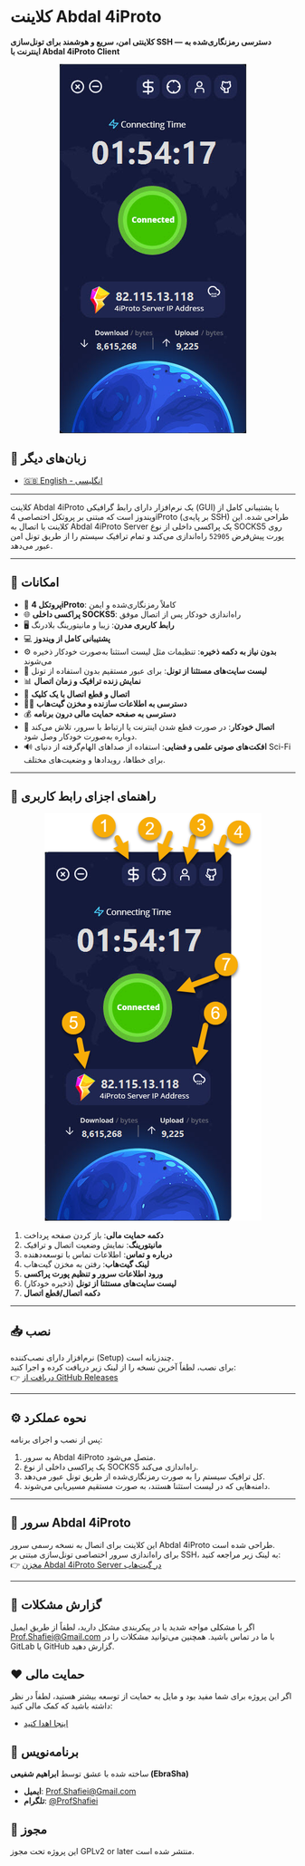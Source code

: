 
# کلاینت Abdal 4iProto

**کلاینتی امن، سریع و هوشمند برای تونل‌سازی SSH — دسترسی رمزنگاری‌شده به اینترنت با Abdal 4iProto Client**

<div align="center">
  <img src="shot.jpg" alt="Abdal 4iProto Client"  >
</div>

## 📘 زبان‌های دیگر

- [🇬🇧 English - انگلیسی](README.md)

---

کلاینت Abdal 4iProto یک نرم‌افزار دارای رابط گرافیکی (GUI) با پشتیبانی کامل از ویندوز است که مبتنی بر پروتکل اختصاصی 4iProto (بر پایه‌ی SSH) طراحی شده. این کلاینت با اتصال به Abdal 4iProto Server یک پراکسی داخلی از نوع SOCKS5 روی پورت پیش‌فرض `52905` راه‌اندازی می‌کند و تمام ترافیک سیستم را از طریق تونل امن عبور می‌دهد.

---

## 🚀 امکانات

- 🔐 **پروتکل 4iProto**: کاملاً رمزنگاری‌شده و ایمن
- 🌐 **پراکسی داخلی SOCKS5**: راه‌اندازی خودکار پس از اتصال موفق
- 🖥️ **رابط کاربری مدرن**: زیبا و مانیتورینگ بلادرنگ
- 💻 **پشتیبانی کامل از ویندوز**
- ⚙️ **بدون نیاز به دکمه ذخیره**: تنظیمات مثل لیست استثنا به‌صورت خودکار ذخیره می‌شوند
- 🚫 **لیست سایت‌های مستثنا از تونل**: برای عبور مستقیم بدون استفاده از تونل
- 📊 **نمایش زنده ترافیک و زمان اتصال**
- 🔄 **اتصال و قطع اتصال با یک کلیک**
- 👨‍💻 **دسترسی به اطلاعات سازنده و مخزن گیت‌هاب**
- 💰 **دسترسی به صفحه حمایت مالی درون برنامه**
- 🔁 **اتصال خودکار**: در صورت قطع شدن اینترنت یا ارتباط با سرور، تلاش می‌کند دوباره به‌صورت خودکار وصل شود.
- 🔊 **افکت‌های صوتی علمی و فضایی**: استفاده از صداهای الهام‌گرفته از دنیای Sci-Fi برای خطاها، رویدادها و وضعیت‌های مختلف.

---

## 🧩 راهنمای اجزای رابط کاربری

<div align="center">
  <img src="help.png" alt="Abdal 4iProto Client"  >
</div>

1. **دکمه حمایت مالی**: باز کردن صفحه پرداخت  
2. **مانیتورینگ**: نمایش وضعیت اتصال و ترافیک  
3. **درباره و تماس**: اطلاعات تماس با توسعه‌دهنده  
4. **لینک گیت‌هاب**: رفتن به مخزن گیت‌هاب  
5. **ورود اطلاعات سرور و تنظیم پورت پراکسی**  
6. **لیست سایت‌های مستثنا از تونل** (ذخیره خودکار)  
7. **دکمه اتصال/قطع اتصال**  

---

## 📥 نصب

نرم‌افزار دارای نصب‌کننده (Setup) چندزبانه است.  
برای نصب، لطفاً آخرین نسخه را از لینک زیر دریافت کرده و اجرا کنید:  
👉 [دریافت از GitHub Releases](https://github.com/ebrasha/abdal-4iproto-client/releases)

--- 


## ⚙️ نحوه عملکرد

پس از نصب و اجرای برنامه:

1. به سرور Abdal 4iProto متصل می‌شود.
2. یک پراکسی داخلی از نوع SOCKS5 راه‌اندازی می‌کند.
3. کل ترافیک سیستم را به صورت رمزنگاری‌شده از طریق تونل عبور می‌دهد.
4. دامنه‌هایی که در لیست استثنا هستند، به صورت مستقیم مسیریابی می‌شوند.

---

## 📡 سرور Abdal 4iProto

این کلاینت برای اتصال به نسخه رسمی سرور Abdal 4iProto طراحی شده است.  
برای راه‌اندازی سرور اختصاصی تونل‌سازی مبتنی بر SSH، به لینک زیر مراجعه کنید:  
👉 [مخزن Abdal 4iProto Server در گیت‌هاب](https://github.com/ebrasha/abdal-4iproto-server)


---
 


## 🐛 گزارش مشکلات
اگر با مشکلی مواجه شدید یا در پیکربندی مشکل دارید، لطفاً از طریق ایمیل Prof.Shafiei@Gmail.com با ما در تماس باشید. همچنین می‌توانید مشکلات را در GitLab یا GitHub گزارش دهید.

## ❤️ حمایت مالی
اگر این پروژه برای شما مفید بود و مایل به حمایت از توسعه بیشتر هستید، لطفاً در نظر داشته باشید که کمک مالی کنید:
- [اینجا اهدا کنید](https://alphajet.ir/abdal-donation)

## 🤵 برنامه‌نویس
ساخته شده با عشق توسط **ابراهیم شفیعی (EbraSha)**
- **ایمیل**: Prof.Shafiei@Gmail.com
- **تلگرام**: [@ProfShafiei](https://t.me/ProfShafiei)

## 📜 مجوز
این پروژه تحت مجوز GPLv2 or later منتشر شده است.
